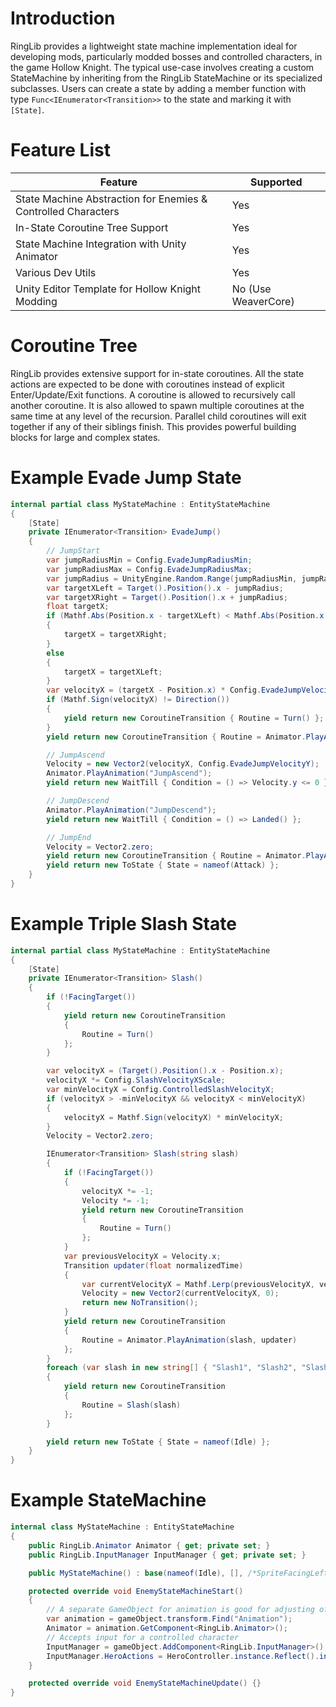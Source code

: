 # Introduction

RingLib provides a lightweight state machine implementation ideal for developing mods, particularly modded bosses and controlled characters, in the game Hollow Knight. The typical use-case involves creating a custom StateMachine by inheriting from the RingLib StateMachine or its specialized subclasses. Users can create a state by adding a member function with type `Func<IEnumerator<Transition>>` to the state and marking it with `[State]`.

# Feature List
| Feature                                                       | Supported           |
|---------------------------------------------------------------|---------------------|
| State Machine Abstraction for Enemies & Controlled Characters | Yes                 |
| In-State Coroutine Tree Support                               | Yes                 |
| State Machine Integration with Unity Animator                 | Yes                 |
| Various Dev Utils                                             | Yes                 |
| Unity Editor Template for Hollow Knight Modding               | No (Use WeaverCore) |

# Coroutine Tree

RingLib provides extensive support for in-state coroutines. All the state actions are expected to be done with coroutines instead of explicit Enter/Update/Exit functions. A coroutine is allowed to recursively call another coroutine. It is also allowed to spawn multiple coroutines at the same time at any level of the recursion. Parallel child coroutines will exit together if any of their siblings finish. This provides powerful building blocks for large and complex states.

# Example Evade Jump State
```csharp
internal partial class MyStateMachine : EntityStateMachine
{
    [State]
    private IEnumerator<Transition> EvadeJump()
    {
        // JumpStart
        var jumpRadiusMin = Config.EvadeJumpRadiusMin;
        var jumpRadiusMax = Config.EvadeJumpRadiusMax;
        var jumpRadius = UnityEngine.Random.Range(jumpRadiusMin, jumpRadiusMax);
        var targetXLeft = Target().Position().x - jumpRadius;
        var targetXRight = Target().Position().x + jumpRadius;
        float targetX;
        if (Mathf.Abs(Position.x - targetXLeft) < Mathf.Abs(Position.x - targetXRight))
        {
            targetX = targetXRight;
        }
        else
        {
            targetX = targetXLeft;
        }
        var velocityX = (targetX - Position.x) * Config.EvadeJumpVelocityXScale;
        if (Mathf.Sign(velocityX) != Direction())
        {
            yield return new CoroutineTransition { Routine = Turn() };
        }
        yield return new CoroutineTransition { Routine = Animator.PlayAnimation("JumpStart") };

        // JumpAscend
        Velocity = new Vector2(velocityX, Config.EvadeJumpVelocityY);
        Animator.PlayAnimation("JumpAscend");
        yield return new WaitTill { Condition = () => Velocity.y <= 0 };

        // JumpDescend
        Animator.PlayAnimation("JumpDescend");
        yield return new WaitTill { Condition = () => Landed() };

        // JumpEnd
        Velocity = Vector2.zero;
        yield return new CoroutineTransition { Routine = Animator.PlayAnimation("JumpEnd") };
        yield return new ToState { State = nameof(Attack) };
    }
}
```

# Example Triple Slash State
```csharp
internal partial class MyStateMachine : EntityStateMachine
{
    [State]
    private IEnumerator<Transition> Slash()
    {
        if (!FacingTarget())
        {
            yield return new CoroutineTransition
            {
                Routine = Turn()
            };
        }

        var velocityX = (Target().Position().x - Position.x);
        velocityX *= Config.SlashVelocityXScale;
        var minVelocityX = Config.ControlledSlashVelocityX;
        if (velocityX > -minVelocityX && velocityX < minVelocityX)
        {
            velocityX = Mathf.Sign(velocityX) * minVelocityX;
        }
        Velocity = Vector2.zero;

        IEnumerator<Transition> Slash(string slash)
        {
            if (!FacingTarget())
            {
                velocityX *= -1;
                Velocity *= -1;
                yield return new CoroutineTransition
                {
                    Routine = Turn()
                };
            }
            var previousVelocityX = Velocity.x;
            Transition updater(float normalizedTime)
            {
                var currentVelocityX = Mathf.Lerp(previousVelocityX, velocityX, normalizedTime);
                Velocity = new Vector2(currentVelocityX, 0);
                return new NoTransition();
            }
            yield return new CoroutineTransition
            {
                Routine = Animator.PlayAnimation(slash, updater)
            };
        }
        foreach (var slash in new string[] { "Slash1", "Slash2", "Slash3" })
        {
            yield return new CoroutineTransition
            {
                Routine = Slash(slash)
            };
        }

        yield return new ToState { State = nameof(Idle) };
    }
}
```

# Example StateMachine
```csharp
internal class MyStateMachine : EntityStateMachine
{
    public RingLib.Animator Animator { get; private set; }
    public RingLib.InputManager InputManager { get; private set; }

    public MyStateMachine() : base(nameof(Idle), [], /*SpriteFacingLeft =*/true) {}

    protected override void EnemyStateMachineStart()
    {
        // A separate GameObject for animation is good for adjusting offsets
        var animation = gameObject.transform.Find("Animation");
        Animator = animation.GetComponent<RingLib.Animator>();
        // Accepts input for a controlled character
        InputManager = gameObject.AddComponent<RingLib.InputManager>();
        InputManager.HeroActions = HeroController.instance.Reflect().inputHandler.inputActions;
    }

    protected override void EnemyStateMachineUpdate() {}
}
```
